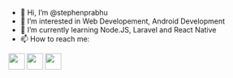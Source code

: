 - 👋 Hi, I’m @stephenprabhu
- 👀 I’m interested in Web Developement, Android Development
- 🌱 I’m currently learning Node.JS, Laravel and React Native
- 📫 How to reach me:

<a href="https://www.facebook.com/stephen.machado.31/"><img height="32" width="32" src="https://cdn.jsdelivr.net/npm/simple-icons@v5/icons/facebook.svg" /></a>
<a href="https://wa.me/8217846319"><img height="32" width="32" src="https://cdn.jsdelivr.net/npm/simple-icons@v5/icons/whatsapp.svg" /></a>
<a href="www.linkedin.com/in/stephen-machado-prabhu-8549277a"><img height="32" width="32" src="https://cdn.jsdelivr.net/npm/simple-icons@v5/icons/linkedin.svg" /></a>
